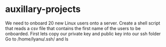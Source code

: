 # auxillary-projects
We need to onboard 20 new Linux users onto a server. Create a shell script that reads a csv file that contains the first name of the users to be onboarded.
  First lets copy our private key and public key into our ssh folder
    Go to /home/Iyanu/.ssh/ and ls
    
